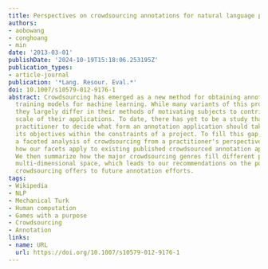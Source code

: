 ```yaml
---
title: Perspectives on crowdsourcing annotations for natural language processing
authors:
- aobowang
- conghoang
- min
date: '2013-03-01'
publishDate: '2024-10-19T15:18:06.253195Z'
publication_types:
- article-journal
publication: '*Lang. Resour. Eval.*'
doi: 10.1007/s10579-012-9176-1
abstract: Crowdsourcing has emerged as a new method for obtaining annotations for
  training models for machine learning. While many variants of this process exist,
  they largely differ in their methods of motivating subjects to contribute and the
  scale of their applications. To date, there has yet to be a study that helps the
  practitioner to decide what form an annotation application should take to best reach
  its objectives within the constraints of a project. To fill this gap, we provide
  a faceted analysis of crowdsourcing from a practitioner's perspective, and show
  how our facets apply to existing published crowdsourced annotation applications.
  We then summarize how the major crowdsourcing genres fill different parts of this
  multi-dimensional space, which leads to our recommendations on the potential opportunities
  crowdsourcing offers to future annotation efforts.
tags:
- Wikipedia
- NLP
- Mechanical Turk
- Human computation
- Games with a purpose
- Crowdsourcing
- Annotation
links:
- name: URL
  url: https://doi.org/10.1007/s10579-012-9176-1
---
```

